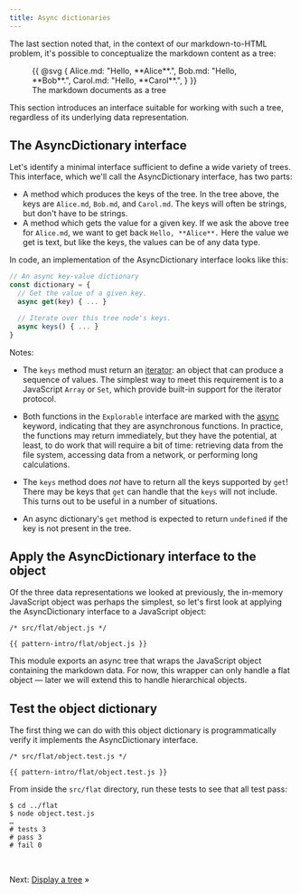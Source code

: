 ```yaml
---
title: Async dictionaries
---
```


The last section noted that, in the context of our markdown-to-HTML problem, it's possible to conceptualize the markdown content as a tree:

<figure>
  {{ @svg {
    Alice.md: "Hello, **Alice**.",
    Bob.md: "Hello, **Bob**.",
    Carol.md: "Hello, **Carol**.",
  } }}
  <figcaption>The markdown documents as a tree</figcaption>
</figure>

This section introduces an interface suitable for working with such a tree, regardless of its underlying data representation.

## The AsyncDictionary interface

Let's identify a minimal interface sufficient to define a wide variety of trees. This interface, which we'll call the AsyncDictionary interface, has two parts:

- A method which produces the keys of the tree. In the tree above, the keys are `Alice.md`, `Bob.md`, and `Carol.md`. The keys will often be strings, but don't have to be strings.
- A method which gets the value for a given key. If we ask the above tree for `Alice.md`, we want to get back `Hello, **Alice**.` Here the value we get is text, but like the keys, the values can be of any data type.

In code, an implementation of the AsyncDictionary interface looks like this:

```js
// An async key-value dictionary
const dictionary = {
  // Get the value of a given key.
  async get(key) { ... }

  // Iterate over this tree node's keys.
  async keys() { ... }
}
```

Notes:

- The `keys` method must return an [iterator](https://developer.mozilla.org/en-US/docs/Web/JavaScript/Reference/Iteration_protocols#the_iterator_protocol): an object that can produce a sequence of values. The simplest way to meet this requirement is to a JavaScript `Array` or `Set`, which provide built-in support for the iterator protocol.

- Both functions in the `Explorable` interface are marked with the [async](https://developer.mozilla.org/en-US/docs/Web/JavaScript/Reference/Statements/async_function) keyword, indicating that they are asynchronous functions. In practice, the functions may return immediately, but they have the potential, at least, to do work that will require a bit of time: retrieving data from the file system, accessing data from a network, or performing long calculations.

- The `keys` method does _not_ have to return all the keys supported by `get`! There may be keys that `get` can handle that the `keys` will not include. This turns out to be useful in a number of situations.

- An async dictionary's `get` method is expected to return `undefined` if the key is not present in the tree.

## Apply the AsyncDictionary interface to the object

Of the three data representations we looked at previously, the in-memory JavaScript object was perhaps the simplest, so let's first look at applying the AsyncDictionary interface to a JavaScript object:

```{{'js'}}
/* src/flat/object.js */

{{ pattern-intro/flat/object.js }}
```

This module exports an async tree that wraps the JavaScript object containing the markdown data. For now, this wrapper can only handle a flat object — later we will extend this to handle hierarchical objects.

## Test the object dictionary

The first thing we can do with this object dictionary is programmatically verify it implements the AsyncDictionary interface.

```{{'js'}}
/* src/flat/object.test.js */

{{ pattern-intro/flat/object.test.js }}
```

<span class="tutorialStep"></span> From inside the `src/flat` directory, run these tests to see that all test pass:

```console
$ cd ../flat
$ node object.test.js
…
# tests 3
# pass 3
# fail 0
```

&nbsp;

Next: [Display a tree](display.html) »
